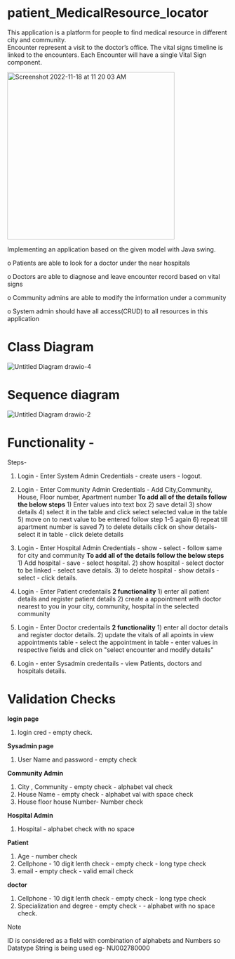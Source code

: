 # patient_MedicalResource_locator

This application is a platform for people to find medical resource in different city and 
community.  
Encounter represent a visit to the doctor’s office. The vital signs timeline is linked to the 
encounters. Each Encounter will have a single Vital Sign component. 

<img width="381" alt="Screenshot 2022-11-18 at 11 20 03 AM" src="https://user-images.githubusercontent.com/114252357/202752086-048255ee-595f-4e2c-87c1-e0457a9c0594.png">




Implementing  an application based on the given model with Java swing. 

o Patients are able to look for a doctor under the near hospitals 

o Doctors are able to diagnose and leave encounter record based on vital signs 

o Community admins are able to modify the information under a community 

o System admin should have all access(CRUD) to all resources in this application



# Class Diagram




![Untitled Diagram drawio-4](https://user-images.githubusercontent.com/114252357/198906605-8b31e0fc-2ed9-4d8b-a976-c9e589f15542.png)




# Sequence diagram




![Untitled Diagram drawio-2](https://user-images.githubusercontent.com/114252357/198904006-8445f98d-b8f2-402a-a709-bba0e3484b0c.png)

# Functionality -

Steps- 

1) Login - Enter System Admin Credentials - create users - logout.
 
2) Login - Enter Community Admin Credentials - Add City,Community, House, Floor number, Apartment number 
     **To add all of the details follow the below steps**
          1) Enter values into text box 
          2) save detail 
          3) show details 
          4) select it in the table and click select selected value in the table 
          5) move on to next value to be entered follow step 1-5 again 
          6) repeat till apartment number is saved 
          7) to delete details click on show details- select it in table - click delete details 
  
3) Login - Enter Hospital Admin Credentials - show - select - follow same for city and community
    **To add all of the details follow the below steps**
          1) Add hospital - save - select hospital.
          2) show hospital - select doctor to be linked - select save details.
          3) to delete hospital - show details - select - click details. 
 
4) Login - Enter Patient credentails 
     **2 functionality**
          1) enter all patient details and register patient details
          2) create a appointment with doctor nearest to you in your city, community, hospital in the selected community

5) Login - Enter Doctor credentails
       **2 functionality**
          1) enter all doctor details and register doctor details.
          2) update the vitals of all apoints in view appointments table - select the appointment in table - enter values in    respective fields and click on "select encounter and modify details"
6) Login - enter Sysadmin credentails - view Patients, doctors and hospitals details.  



# Validation Checks

**login page** 
1) login cred - empty check.

**Sysadmin page**  
1) User Name and password - empty check

**Community Admin**
1) City , Community - empty check - alphabet val check
2) House Name - empty check - alphabet val with space check
3) House floor house Number- Number check 

**Hospital Admin**
1) Hospital - alphabet check with no space

**Patient**
1) Age - number check
2) Cellphone - 10 digit lenth check - empty check - long type check
3) email -  empty check -  valid email check

**doctor**
1) Cellphone - 10 digit lenth check - empty check -  long type check
2) Specialization and degree - empty check - - alphabet with no space check.








Note 

ID is considered as a field with combination of alphabets and Numbers so Datatype String is being used eg- NU002780000

